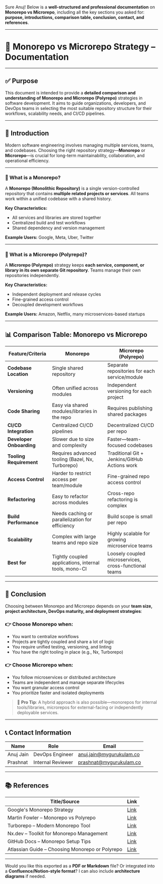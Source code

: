 Sure Anuj! Below is a **well-structured and professional documentation** on **Monorepo vs Microrepo**, including all the key sections you asked for: **purpose, introductions, comparison table, conclusion, contact, and references**.

---

# 📘 Monorepo vs Microrepo Strategy – Documentation

---

## ✅ Purpose

This document is intended to provide a **detailed comparison and understanding of Monorepo and Microrepo (Polyrepo)** strategies in software development. It aims to guide organizations, developers, and DevOps teams in selecting the most suitable repository structure for their workflows, scalability needs, and CI/CD pipelines.

---

## 📖 Introduction

Modern software engineering involves managing multiple services, teams, and codebases. Choosing the right repository strategy—**Monorepo** or **Microrepo**—is crucial for long-term maintainability, collaboration, and operational efficiency.

---

### 🔷 What is a Monorepo?

A **Monorepo (Monolithic Repository)** is a single version-controlled repository that contains **multiple related projects or services**. All teams work within a unified codebase with a shared history.

**Key Characteristics:**

* All services and libraries are stored together
* Centralized build and test workflows
* Shared dependency and version management

**Example Users:** Google, Meta, Uber, Twitter

---

### 🔶 What is a Microrepo (Polyrepo)?

A **Microrepo (Polyrepo)** strategy keeps **each service, component, or library in its own separate Git repository**. Teams manage their own repositories independently.

**Key Characteristics:**

* Independent deployment and release cycles
* Fine-grained access control
* Decoupled development workflows

**Example Users:** Amazon, Netflix, many microservices-based startups

---

## 📊 Comparison Table: Monorepo vs Microrepo

| Feature/Criteria         | Monorepo                                              | Microrepo (Polyrepo)                                  |
| ------------------------ | ----------------------------------------------------- | ----------------------------------------------------- |
| **Codebase Location**    | Single shared repository                              | Separate repositories for each service/module         |
| **Versioning**           | Often unified across modules                          | Independent versioning for each project               |
| **Code Sharing**         | Easy via shared modules/libraries in the repo         | Requires publishing shared packages                   |
| **CI/CD Integration**    | Centralized CI/CD pipelines                           | Decentralized CI/CD per repo                          |
| **Developer Onboarding** | Slower due to size and complexity                     | Faster—team-focused codebases                         |
| **Tooling Requirement**  | Requires advanced tooling (Bazel, Nx, Turborepo)      | Traditional Git + Jenkins/GitHub Actions work         |
| **Access Control**       | Harder to restrict access per team/module             | Fine-grained repo access control                      |
| **Refactoring**          | Easy to refactor across modules                       | Cross-repo refactoring is complex                     |
| **Build Performance**    | Needs caching or parallelization for efficiency       | Build scope is small per repo                         |
| **Scalability**          | Complex with large teams and repo size                | Highly scalable for growing microservice teams        |
| **Best for**             | Tightly coupled applications, internal tools, mono-CI | Loosely coupled microservices, cross-functional teams |

---

## 📝 Conclusion

Choosing between Monorepo and Microrepo depends on your **team size, project architecture, DevOps maturity, and deployment strategies**:

### 👉 Choose **Monorepo** when:

* You want to centralize workflows
* Projects are tightly coupled and share a lot of logic
* You require unified testing, versioning, and linting
* You have the right tooling in place (e.g., Nx, Turborepo)

### 👉 Choose **Microrepo** when:

* You follow microservices or distributed architecture
* Teams are independent and manage separate lifecycles
* You want granular access control
* You prioritize faster and isolated deployments

> 🔧 **Pro Tip**: A hybrid approach is also possible—monorepos for internal tools/libraries, microrepos for external-facing or independently deployable services.

---

## 📞 Contact Information

| Name      | Role              | Email                                                       |
| --------- | ----------------- | ----------------------------------------------------------- |
| Anuj Jain | DevOps Engineer   | [anuj.jain@mygurukulam.co](mailto:anuj.jain@mygurukulam.co) |
| Prashnat  | Internal Reviewer | [prashnat@mygurukulam.co](mailto:prashnat@mygurukulam.co)   |

---

## 📚 References

| Title/Source                                    | Link                                                                                                                                       |
| ----------------------------------------------- | ------------------------------------------------------------------------------------------------------------------------------------------ |
| Google's Monorepo Strategy                      | [Link](https://opensource.googleblog.com/2017/05/why-google-stores-code-in-single.html)                                                    |
| Martin Fowler – Monorepo vs Polyrepo            | [Link](https://martinfowler.com/bliki/Monorepo.html)                                                                                       |
| Turborepo – Modern Monorepo Tool                | [Link](https://turbo.build/repo)                                                                                                           |
| Nx.dev – Toolkit for Monorepo Management        | [Link](https://nx.dev/)                                                                                                                    |
| GitHub Docs – Monorepo Setup Tips               | [Link](https://docs.github.com/en/enterprise-cloud@latest/repositories/working-with-files/managing-large-repositories/monorepo-strategies) |
| Atlassian Guide – Choosing Monorepo or Polyrepo | [Link](https://www.atlassian.com/git/tutorials/monorepos)                                                                                  |

---

Would you like this exported as a **PDF or Markdown** file? Or integrated into a **Confluence/Notion-style format**? I can also include **architecture diagrams** if needed.
